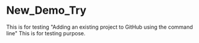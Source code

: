 # New_Demo_Try
This is for testing "Adding an existing project to GitHub using the command line"
This is for testing purpose.
